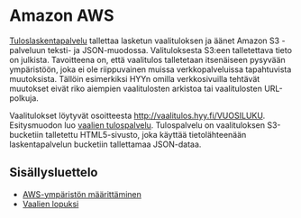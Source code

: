 # Amazon AWS

[Tuloslaskentapalvelu](https://github.com/hyy-vaalit/vaalitulostin) tallettaa
lasketun vaalituloksen ja äänet Amazon S3  -palveluun teksti- ja JSON-muodossa.
Valituloksesta S3:een talletettava tieto on julkista. Tavoitteena on, että
vaalitulos talletetaan itsenäiseen pysyvään ympäristöön, joka ei ole
riippuvainen muissa verkkopalveluissa tapahtuvista muutoksista. Tällöin
esimerkiksi HYYn omilla verkkosivuilla tehtävät muutokset eivät
riko aiempien vaalitulosten arkistoa tai vaalitulosten URL-polkuja.

Vaalitulokset löytyvät osoitteesta http://vaalitulos.hyy.fi/VUOSILUKU.
Esitysmuodon luo [vaalien tulospalvelu](https://github.com/hyy-vaalit/vaalitulos).
Tulospalvelu on vaalituloksen S3-bucketiin talletettu HTML5-sivusto, joka
käyttää tietolähteenään laskentapalvelun bucketiin tallettamaa JSON-dataa.


## Sisällysluettelo

* [AWS-ympäristön määrittäminen](environment.rb)
* [Vaalien lopuksi](removal.md)
